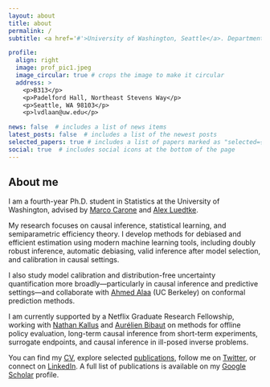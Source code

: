 ```yaml
---
layout: about
title: about
permalink: /
subtitle: <a href='#'>University of Washington, Seattle</a>. Department of Statistics

profile:
  align: right
  image: prof_pic1.jpeg
  image_circular: true # crops the image to make it circular
  address: >
    <p>B313</p>
    <p>Padelford Hall, Northeast Stevens Way</p>
    <p>Seattle, WA 98103</p>
    <p>lvdlaan@uw.edu</p>

news: false  # includes a list of news items
latest_posts: false  # includes a list of the newest posts
selected_papers: true # includes a list of papers marked as "selected={true}"
social: true  # includes social icons at the bottom of the page
---
```


## About me

I am a fourth-year Ph.D. student in Statistics at the University of Washington, advised by [Marco Carone](http://faculty.washington.edu/mcarone/about.html) and [Alex Luedtke](http://www.alexluedtke.com).

My research focuses on causal inference, statistical learning, and semiparametric efficiency theory. I develop methods for debiased and efficient estimation using modern machine learning tools, including doubly robust inference, automatic debiasing, valid inference after model selection, and calibration in causal settings.

I also study model calibration and distribution-free uncertainty quantification more broadly—particularly in causal inference and predictive settings—and collaborate with [Ahmed Alaa](https://vcresearch.berkeley.edu/faculty/ahmed-alaa) (UC Berkeley) on conformal prediction methods.

I am currently supported by a Netflix Graduate Research Fellowship, working with [Nathan Kallus](https://nathankallus.com/) and [Aurélien Bibaut](https://scholar.google.com/citations?user=N_8WC5oAAAAJ&hl=en) on methods for offline policy evaluation, long-term causal inference from short-term experiments, surrogate endpoints, and causal inference in ill-posed inverse problems.

You can find my [CV](https://larsvanderlaan.github.io/cv/), explore selected [publications](https://larsvanderlaan.github.io/publications/), follow me on [Twitter](https://twitter.com/LarsvanderLaan3), or connect on [LinkedIn](https://www.linkedin.com/in/lars-van-der-laan-32367615b/). A full list of publications is available on my [Google Scholar](https://scholar.google.com/citations?user=0bwP0i4AAAAJ&hl=en) profile.
